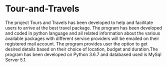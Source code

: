 # Tour-and-Travels
The project Tours and Travels has been developed to help and facilitate users to arrive at the best travel package.
The program has been developed and coded in python language and all related information about the various available packages with different service providers will be emailed on their registered mail account. The program provides user the option to get desired details based on their choice of location, budget and duration.The program has been developed on Python 3.6.7 and databased used is MySql Server 5.1.
